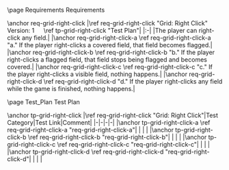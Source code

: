 \page Requirements Requirements

\anchor req-grid-right-click
|\ref req-grid-right-click "Grid: Right Click" &emsp; Version: 1 &emsp; \ref tp-grid-right-click "Test Plan"|
|:-|
|The player can right-click any field.|
|\anchor req-grid-right-click-a \ref req-grid-right-click-a "a." If the player right-clicks a covered field, that field becomes flagged.|
|\anchor req-grid-right-click-b \ref req-grid-right-click-b "b." If the player right-clicks a flagged field, that field stops being flagged and becomes covered.|
|\anchor req-grid-right-click-c \ref req-grid-right-click-c "c." If the player right-clicks a visible field, nothing happens.|
|\anchor req-grid-right-click-d \ref req-grid-right-click-d "d." If the player right-clicks any field while the game is finished, nothing happens.|


\page Test_Plan Test Plan

\anchor tp-grid-right-click
|\ref req-grid-right-click "Grid: Right Click"|Test Category|Test Link|Comment|
|-|-|-|-|
|\anchor tp-grid-right-click-a \ref req-grid-right-click-a "req-grid-right-click-a"| | | |
|\anchor tp-grid-right-click-b \ref req-grid-right-click-b "req-grid-right-click-b"| | | |
|\anchor tp-grid-right-click-c \ref req-grid-right-click-c "req-grid-right-click-c"| | | |
|\anchor tp-grid-right-click-d \ref req-grid-right-click-d "req-grid-right-click-d"| | | |
